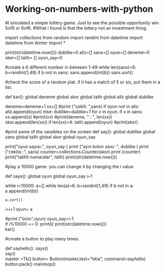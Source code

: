 # Working-on-numbers-with-python
#I  simulated a simple lottery game. Just to see the possible opportunity win 5of6 or 6of6. 
#What i found is that the lottery not an investment thing.


import collections
from random import randint
from datetime import datetime
from tkinter import *


print(str(datetime.now()))
dublike=0
allz=[]
sans=[]
oyun=[]
deneme=0
skor=[]
talih= []
oyun_say=0

#create a 6 different number in between 1-49
while len(sans)<6: 
 b=randint(1,49)
 if b not in sans:
  sans.append(int(b))
sans.sort()



#check the score of a random plat. if it has a match of 5 or six, put them in a list.

def kar():
 global deneme
 global skor
 global talih
 global allz
 global dublike
 
 deneme=deneme+1
 xx=[]
 #print ("çekili: ",sans)
 if oyun not in allz:
  allz.append(oyun)
 else:
  dublike=dublike+1 
 for x in oyun:
  if x in sans:
    xx.append(x) 
    #print(xx)
 #print(deneme, " : ", len(xx))  
 skor.append(len(xx))
 if len(xx)>4:
  talih.append(oyun)
 #print(skor)
 
 
#print some of the varaibles on the screen 
def say():
 global dublike
 global sans
 global talih
 global skor
 global oyun_say
 
 print("oyun sayısı:", oyun_say )
 print ("aynı kolon saısı: ", dublike )
 print ("cekilis :", sans)
 counter=collections.Counter(skor)
 print (counter)
 print("talihli numaralar", talih) 
 print(str(datetime.now()))

#play a 10000 game. you can change it by changing the i value

def says():
 global oyun
 global oyun_say
 i=1
  
 while i<10000:
  a=[]
  while len(a)<6: 
   b=randint(1,49)
   if b not in a:
    a.append(int(b))
   
    a.sort() 
  i=i+1
  oyun= a
   
  #print ("ürün",oyun)
  oyun_say=i-1  
  if i%10000 == 0:
   print(i)
   print(str(datetime.now()))   
  kar()  
 
#create a button to play many times.

def sayhello():
    says()     
    say()	
master =Tk()
button= Button(master,text="tıkla", command=sayhello)
button.pack()
mainloop()
